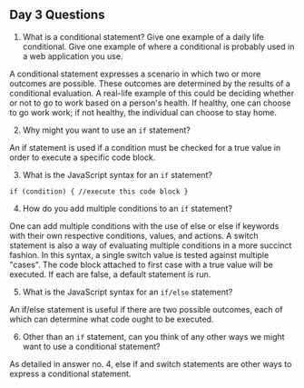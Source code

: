 ## Day 3 Questions

1. What is a conditional statement? Give one example of a daily life conditional. Give one example of where a conditional is probably used in a web application you use.

A conditional statement expresses a scenario in which two or more outcomes are possible.  These outcomes are determined by the results of a conditional evaluation.  A real-life example of this could be deciding whether or not to go to work based on a person's health.  If healthy, one can choose to go work work; if not healthy, the individual can choose to stay home.

2. Why might you want to use an `if` statement?

An if statement is used if a condition must be checked for a true value in order to execute a specific code block.

3. What is the JavaScript syntax for an `if` statement?

`if (condition) {
  //execute this code block
}`

4. How do you add multiple conditions to an `if` statement?

One can add multiple conditions with the use of else or else if keywords with their own respective conditions, values, and actions.  A switch statement is also a way of evaluating multiple conditions in a more succinct fashion.  In this syntax, a single switch value is tested against multiple "cases".  The code block attached to first case with a true value will be executed.  If each are false, a default statement is run.

5. What is the JavaScript syntax for an `if/else` statement?

An if/else statement is useful if there are two possible outcomes, each of which can determine what code ought to be executed.

6. Other than an `if` statement, can you think of any other ways we might want to use a conditional statement?

As detailed in answer no. 4, else if and switch statements are other ways to express a conditional statement.
